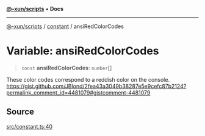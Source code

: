 [**@-xun/scripts**](../../README.md) • **Docs**

***

[@-xun/scripts](../../README.md) / [constant](../README.md) / ansiRedColorCodes

# Variable: ansiRedColorCodes

> `const` **ansiRedColorCodes**: `number`[]

These color codes correspond to a reddish color on the console.
https://gist.github.com/JBlond/2fea43a3049b38287e5e9cefc87b2124?permalink_comment_id=4481079#gistcomment-4481079

## Source

[src/constant.ts:40](https://github.com/Xunnamius/xscripts/blob/89d81a3e405096de202bc1f6be61ab5d58fc3e1e/src/constant.ts#L40)
